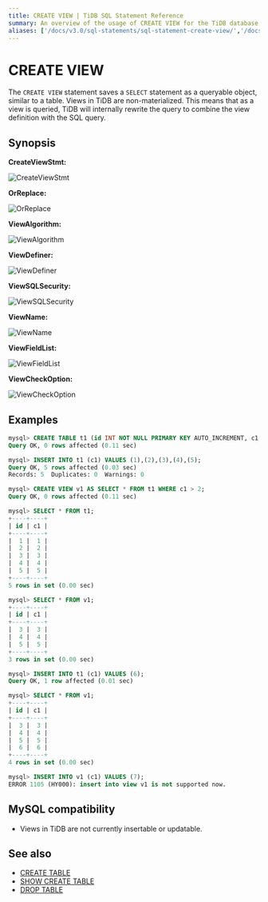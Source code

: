 ```yaml
---
title: CREATE VIEW | TiDB SQL Statement Reference
summary: An overview of the usage of CREATE VIEW for the TiDB database.
aliases: ['/docs/v3.0/sql-statements/sql-statement-create-view/','/docs/v3.0/reference/sql/statements/create-view/']
---
```


# CREATE VIEW

The `CREATE VIEW` statement saves a `SELECT` statement as a queryable object, similar to a table. Views in TiDB are non-materialized. This means that as a view is queried, TiDB will internally rewrite the query to combine the view definition with the SQL query.

## Synopsis

**CreateViewStmt:**

![CreateViewStmt](https://docs-download.pingcap.com/media/images/docs/sqlgram/CreateViewStmt.png)

**OrReplace:**

![OrReplace](https://docs-download.pingcap.com/media/images/docs/sqlgram/OrReplace.png)

**ViewAlgorithm:**

![ViewAlgorithm](https://docs-download.pingcap.com/media/images/docs/sqlgram/ViewAlgorithm.png)

**ViewDefiner:**

![ViewDefiner](https://docs-download.pingcap.com/media/images/docs/sqlgram/ViewDefiner.png)

**ViewSQLSecurity:**

![ViewSQLSecurity](https://docs-download.pingcap.com/media/images/docs/sqlgram/ViewSQLSecurity.png)

**ViewName:**

![ViewName](https://docs-download.pingcap.com/media/images/docs/sqlgram/ViewName.png)

**ViewFieldList:**

![ViewFieldList](https://docs-download.pingcap.com/media/images/docs/sqlgram/ViewFieldList.png)

**ViewCheckOption:**

![ViewCheckOption](https://docs-download.pingcap.com/media/images/docs/sqlgram/ViewCheckOption.png)

## Examples

```sql
mysql> CREATE TABLE t1 (id INT NOT NULL PRIMARY KEY AUTO_INCREMENT, c1 INT NOT NULL);
Query OK, 0 rows affected (0.11 sec)

mysql> INSERT INTO t1 (c1) VALUES (1),(2),(3),(4),(5);
Query OK, 5 rows affected (0.03 sec)
Records: 5  Duplicates: 0  Warnings: 0

mysql> CREATE VIEW v1 AS SELECT * FROM t1 WHERE c1 > 2;
Query OK, 0 rows affected (0.11 sec)

mysql> SELECT * FROM t1;
+----+----+
| id | c1 |
+----+----+
|  1 |  1 |
|  2 |  2 |
|  3 |  3 |
|  4 |  4 |
|  5 |  5 |
+----+----+
5 rows in set (0.00 sec)

mysql> SELECT * FROM v1;
+----+----+
| id | c1 |
+----+----+
|  3 |  3 |
|  4 |  4 |
|  5 |  5 |
+----+----+
3 rows in set (0.00 sec)

mysql> INSERT INTO t1 (c1) VALUES (6);
Query OK, 1 row affected (0.01 sec)

mysql> SELECT * FROM v1;
+----+----+
| id | c1 |
+----+----+
|  3 |  3 |
|  4 |  4 |
|  5 |  5 |
|  6 |  6 |
+----+----+
4 rows in set (0.00 sec)

mysql> INSERT INTO v1 (c1) VALUES (7);
ERROR 1105 (HY000): insert into view v1 is not supported now.
```

## MySQL compatibility

* Views in TiDB are not currently insertable or updatable.

## See also

* [CREATE TABLE](/sql-statements/sql-statement-create-table.md)
* [SHOW CREATE TABLE](/sql-statements/sql-statement-show-create-table.md)
* [DROP TABLE](/sql-statements/sql-statement-drop-table.md)
